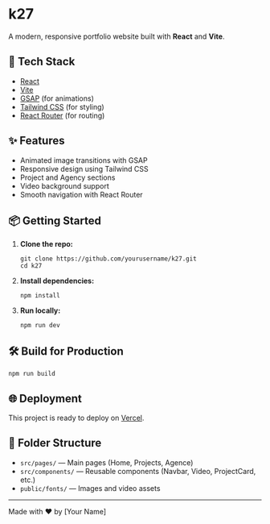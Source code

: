 # k27

A modern, responsive portfolio website built with **React** and **Vite**.

## 🚀 Tech Stack

- [React](https://react.dev/)
- [Vite](https://vitejs.dev/)
- [GSAP](https://greensock.com/gsap/) (for animations)
- [Tailwind CSS](https://tailwindcss.com/) (for styling)
- [React Router](https://reactrouter.com/) (for routing)

## ✨ Features

- Animated image transitions with GSAP
- Responsive design using Tailwind CSS
- Project and Agency sections
- Video background support
- Smooth navigation with React Router

## 📦 Getting Started

1. **Clone the repo:**
   ```
   git clone https://github.com/yourusername/k27.git
   cd k27
   ```
2. **Install dependencies:**
   ```
   npm install
   ```
3. **Run locally:**
   ```
   npm run dev
   ```

## 🛠️ Build for Production

```
npm run build
```

## 🌐 Deployment

This project is ready to deploy on [Vercel](https://vercel.com/).

## 📁 Folder Structure

- `src/pages/` — Main pages (Home, Projects, Agence)
- `src/components/` — Reusable components (Navbar, Video, ProjectCard, etc.)
- `public/fonts/` — Images and video assets

---

Made with ❤️ by [Your Name]

